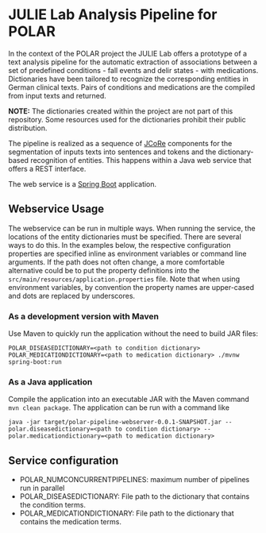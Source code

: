 # JULIE Lab Analysis Pipeline for POLAR

In the context of the POLAR project the JULIE Lab offers a prototype of a text analysis pipeline for the automatic extraction of associations between a set of predefined conditions - fall events and delir states - with medications. Dictionaries have been tailored to recognize the corresponding entities in German clinical texts. Pairs of conditions and medications are the compiled from input texts and returned.

**NOTE:** The dictionaries created within the project are not part of this repository. Some resources used for the dictionaries prohibit their public distribution.

The pipeline is realized as a sequence of [JCoRe](https://github.com/JULIELab/jcore-base) components for the segmentation of inputs texts into sentences and tokens and the dictionary-based recognition of entities. This happens within a Java web service that offers a REST interface.

The web service is a [Spring Boot](https://spring.io/projects/spring-boot) application.

## Webservice Usage

The webservice can be run in multiple ways. When running the service, the locations of the entity dictionaries must be specified. There are several ways to do this. In the examples below, the respective configuration properties are specified inline as environment variables or command line arguments. If the path does not often change, a more comfortable alternative could be to put the property definitions into the `src/main/resources/application.properties` file. Note that when using environment variables, by convention the property names are upper-cased and dots are replaced by underscores. 

### As a development version with Maven

Use Maven to quickly run the application without the need to build JAR files:

`POLAR_DISEASEDICTIONARY=<path to condition dictionary> POLAR_MEDICATIONDICTIONARY=<path to medication dictionary> ./mvnw spring-boot:run`

### As a Java application

Compile the application into an executable JAR with the Maven command `mvn clean package`. The application can be run with a command like
```
java -jar target/polar-pipeline-webserver-0.0.1-SNAPSHOT.jar --polar.diseasedictionary=<path to condition dictionary> --polar.medicationdictionary=<path to medication dictionary>
```


## Service configuration

* POLAR_NUMCONCURRENTPIPELINES: maximum number of pipelines run in parallel
* POLAR_DISEASEDICTIONARY: File path to the dictionary that contains the condition terms.
* POLAR_MEDICATIONDICTIONARY: File path to the dictionary that contains the medication terms.